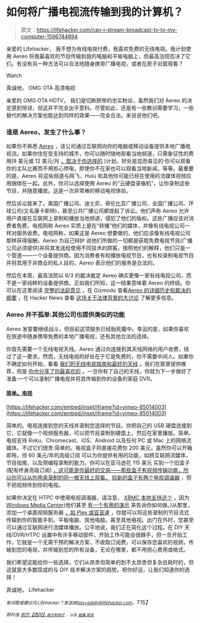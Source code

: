 # 如何将广播电视流传输到我的计算机？

> 原文：<https://lifehacker.com/can-i-stream-broadcast-tv-to-my-computer-1596744894>

亲爱的 Lifehacker，
我不想为有线电视付费，我喜欢免费的无线电视。我计划使用 Aereo 将我最喜欢的节目传输到我的电脑和平板电脑上，但最高法院否决了它们。有没有另一种方法可以合法地随身携带广播电视，或者在房子对面观看？

Watch

真诚地，
OMG OTA 高清电视

亲爱的 OMG OTA HDTV，
我们是切断脐带的忠实粉丝，虽然我们对 Aereo 的决定感到惊讶，但这并不完全出乎意料。尽管如此，还是有一些教训需要学习，一些替代的解决方案也能达到同样的效果——完全合法。来说说他们吧。

### 谁是 Aereo，发生了什么事？

如果你不熟悉 [Aereo](https://www.aereo.com/) ，该公司通过互联网向你的电脑或移动设备提供本地广播电视流。如果你住在受支持的城市，你可以随时随地观看当地频道，只需象征性的费用(8 美元或 12 美元/月 [，取决于你选择的](http://support.aereo.com/customer/portal/articles/383157-how-much-does-aereo-cost-) )计划。好处是显而易见的:你可以观看你的主队比赛而不用担心停电，即使你不在家也可以观看当地新闻，等等。最重要的是，Aereo 将这些频道与网飞、Hulu 和其他你可能已经在使用的流媒体视频应用捆绑在一起。此外，你可以选择使用 Aereo 的“云硬盘录像机”，让你录制这些节目，并随意播放。这是一次非常棒的移动电视体验。

然后诉讼就来了。美国广播公司、迪士尼、哥伦比亚广播公司、全国广播公司、环球公司(又名康卡斯特)，甚至公共广播公司都提起了诉讼。他们声称 Aereo 允许用户直接在互联网上录制和播放当地频道，侵犯了他们的版权。这些广播应该对消费者免费，电视网称 Aereo 实质上是在“转播”他们的媒体，并像有线电视公司一样对服务收费。电视网称，如果这是 Aereo 想要做的，他们应该像有线电视公司那样获得报酬。Aereo 为自己辩护 说他们所做的一切都是获取免费电视节目(广播公司必须提供)并将其发送给使用不同技术的顾客。按照他们的解释，他们只是一个管道——一个设备提供商。因为消费者有权播放电视节目，也有权录制电视节目并将其用于非商业的私人目的，Aereo 表示他们的服务是合法的。

然后在本周，最高法院以 6/3 的裁决裁定 Aereo 确实更像一家有线电视公司，而不是一家纯粹的设备提供商。正如我们所知，这一结果意味着 Aereo 的终结。你可以在这里阅读 [完整的法庭意见](http://www.supremecourt.gov/opinions/13pdf/13-461_l537.pdf) ，在 Gizmodo 查看[Aereo 的详细历史和裁决的纲要](http://gizmodo.com/aereo-down-supreme-court-rules-against-the-cord-cutter-1595835152/) ，在 Hacker News 查看 [这场关于法律背景的大讨论](https://news.ycombinator.com/item?id=7943964) 了解更多信息。

### Aereo 并不孤单:其他公司也提供类似的功能

Aereo 发誓要继续战斗，但目前这项服务已经胎死腹中。幸运的是，如果你喜欢在旅途中随身携带免费的本地广播电视，还有其他合法的选择。

你首先需要一个无线电视天线。Aereo 通过向连接到其天线网络的用户收费，绕过了这一要求。然而，无线电视的好处在于它是免费的，你不需要中间人。如果你不确定如何开始，看看 [我们的无线电视指南和最好的天线](https://lifehacker.com/how-to-choose-the-best-over-the-air-antenna-for-free-hd-1569752514) 。我们在那里提供推荐，但是 [你也分享了你最喜欢的](http://lifehacker.com/five-best-indoor-over-the-air-hd-antennae-1513572532) 。一旦你有了自己的天线，你就为下一步做好了准备:一个可以录制广播电视并将其传输到你的设备的家庭 DVR。

#### [简单。电视](http://simple.tv/)

 [https://lifehacker.com/embed/inset/iframe?id=vimeo-85014003](https://lifehacker.com/embed/inset/iframe?id=vimeo-85014003) 

简单的。电视连接到您的天线并录制您选择的节目。你把自己的 USB 硬盘连接到它，它就像一个视频服务器，可以把节目录制到硬盘上，然后在家里播放。简单。电视支持 Roku、Chromecast、iOS、Android 以及任何 PC 或 Mac 上的网络流媒体。不过它们很贵:简单的。电视盒子将直接花费你 200 美元，虽然你可以开箱即用，但 60 美元/年的高级订阅 可以为你提供有用的功能，如跨互联网流媒体，节目指南，以及预编程录制的能力。你可以在亚马逊花 115 美元 买到一个旧盒子(配有终身高级订阅) [，这可能是你最好的交易——那些盒子有视频传输功能，所以你可以从你用来录制的同一根天线上观看。](http://www.amazon.com/Simple-tv-Network-Lifetime-Premier-Subscription/dp/B00BF2M21C/?asc_campaign=InlineText&asc_refurl=https://lifehacker.com/can-i-stream-broadcast-tv-to-my-computer-1596744894&asc_source=&tag=kinjalifehackerlink-20) [较新的盒子有两个电视调谐器](http://www.amazon.com/Simple-Branded-Tuner-Software-Suite/dp/B00GY0UAV4/?asc_campaign=InlineText&asc_refurl=https://lifehacker.com/can-i-stream-broadcast-tv-to-my-computer-1596744894&asc_source=&tag=kinjalifehackerlink-20) ，但不把视频传到你的电视。

如果你决定在 HTPC 中使用电视调谐器，请注意， [XBMC 本地支持这个](http://wiki.xbmc.org/?title=PVR) ，因为[Windows Media Center](http://windows.microsoft.com/en-us/windows/adding-tv-tuners-media-center#1TC=windows-7)(他们甚至 [有一个有用的演示](http://windows.microsoft.com/en-us/windows-vista/demo-setting-up-a-tv-tuner-and-dvr-with-windows-media-center) 来告诉你如何做。)从那里，添加一个桌面视频服务器 [，如 Plex 或亚音速](https://lifehacker.com/five-best-desktop-media-servers-5975362) ，你就可以将这些录制的节目流式传输到你的智能手机、平板电脑、其他电脑，甚至其他电视。出门在外时，您甚至可以通过互联网进行流媒体播放。公平地说，我们正在简化这个过程。在 DIY 天线/DVR/HTPC 设置中有许多移动部件，开始工作可能会很棘手，但一旦开始工作，它就是一个无需干预的解决方案，不收取订阅费，可以保存您喜欢的视频，传输到您的电视，并传输到您的所有设备，无论在哪里，都不用担心费用或格式。

我们希望这能给你一些选择。它们从昂贵但简单的到不太昂贵但复杂且耗时的，但这就是大多数现成的与 DIY 技术解决方案的趋势。祝你好运，让我们知道你的选择！

真诚地，
Lifehacker

*<small>有问题或建议问 Lifehacker？发送给</small>*[*<small>tips+asklh@lifehacker.com</small>*](mailto:tips+asklh@lifehacker.com)*<small>。</small>T15】*

*<small>照片由</small>* [*<small>凯尔【西冈】</small>*](https://www.flickr.com/photos/madmarv/3158229646/)*<small></small>*<small>[*<small>胡子和辫子</small>*](http://www.beardandpigtails.com/2013/10/fireplace-fixup-stage-iii-finish-it.html) *<small>，以及</small>* [*<small>威廉·胡克</small>*](https://www.flickr.com/photos/williamhook/3202030916)*<small></small>*</small>

<small><small></small></small>